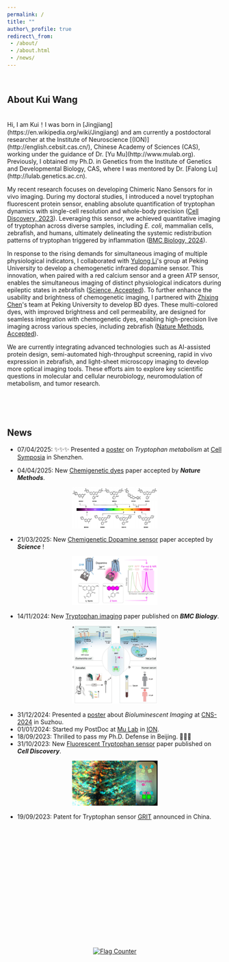 ```yaml
---
permalink: /  
title: ""  
author\_profile: true  
redirect\_from:
 - /about/
 - /about.html
 - /news/
---
```


<!-- Personal Statement -->

<br>
<section id="about">
  <h1>About Kui Wang</h1>
  <p></p>
</section>


<br>
Hi, I am Kui！I was born in [Jingjiang](https://en.wikipedia.org/wiki/Jingjiang) and am currently a postdoctoral researcher at the Institute of Neuroscience [(ION)](http://english.cebsit.cas.cn/), Chinese Academy of Sciences (CAS), working under the guidance of Dr. [Yu Mu](http://www.mulab.org). Previously, I obtained my Ph.D. in Genetics from the Institute of Genetics and Developmental Biology, CAS, where I was mentored by Dr. [Falong Lu](http://lulab.genetics.ac.cn).

My recent research focuses on developing Chimeric Nano Sensors for in vivo imaging. During my doctoral studies, I introduced a novel tryptophan fluorescent protein sensor, enabling absolute quantification of tryptophan dynamics with single-cell resolution and whole-body precision ([Cell Discovery, 2023](/publication/2023-10-31-Tryptophan-sensor)). Leveraging this sensor, we achieved quantitative imaging of tryptophan across diverse samples, including _E. coli_, mammalian cells, zebrafish, and humans, ultimately delineating the systemic redistribution patterns of tryptophan triggered by inflammation ([BMC Biology, 2024](/publication/2024-11-14-Tryptophan-imaging)). <!---Additionally, we applied artificial intelligence algorithms to develop a computationally assisted rapid protein evolution workflow. Using this approach, we successfully engineered >20 metabolites sensors in a short period (currently in preparation), promising exciting advancements in the near future.--->

In response to the rising demands for simultaneous imaging of multiple physiological indicators, I collaborated with [Yulong Li](http://www.yulonglilab.org/)'s group at Peking University to develop a chemogenetic infrared dopamine sensor. This innovation, when paired with a red calcium sensor and a green ATP sensor, enables the simultaneous imaging of distinct physiological indicators during epileptic states in zebrafish ([Science, Accepted](/publication/2025-03-21-HaloDA)). To further enhance the usability and brightness of chemogenetic imaging, I partnered with [Zhixing Chen](https://zhixingchenlab.mysxl.cn/)'s team at Peking University to develop BD dyes. These multi-colored dyes, with improved brightness and cell permeability, are designed for seamless integration with chemogenetic dyes, enabling high-precision live imaging across various species, including zebrafish ([Nature Methods, Accepted](/publication/2025-02-27-BD-Dye)).

We are currently integrating advanced technologies such as AI-assisted protein design, semi-automated high-throughput screening, rapid in vivo expression in zebrafish, and light-sheet microscopy imaging to develop more optical imaging tools. These efforts aim to explore key scientific questions in molecular and cellular neurobiology, neuromodulation of metabolism, and tumor research.

<!-- As I look ahead to the next stage of my career, I am actively exploring opportunities for a second round of postdoctoral training. Areas of interest include **_De novo_ Protein Design**, Neuro-Immune Interaction, and Neuro-Tumor Interaction. -->


<br><br><br>
<section id="news">
  <h1>News</h1>
  <p></p>
</section>


* 07/04/2025: ✨✨✨ Presented a [poster](/publication/2025-04-05-Trp-metab-poster) on *Tryptophan metabolism* at [Cell Symposia](/publication/2025-04-05-Trp-metab-poster) in Shenzhen.

* 04/04/2025: New [Chemigenetic dyes](/publication/2025-02-27-BD-Dye) paper accepted by ***Nature Methods***.


<div style="text-align: center;">
    <a href="/images/papers/BD-dye.png" target="_blank">
        <img src="/images/papers/BD-dye.png" alt="BD-dye" width="200px">
    </a>
</div>


* 21/03/2025: New [Chemigenetic Dopamine sensor](/publication/2025-03-21-HaloDA) paper accepted by ***Science*** !


<div style="text-align: center;">
    <a href="/images/papers/HaloDA1.0.png" target="_blank">
        <img src="/images/papers/HaloDA1.0.png" alt="BD-dye" width="200px">
    </a>
</div>



* 14/11/2024: New [Tryptophan imaging](/publication/2024-11-14-Tryptophan-imaging) paper published on ***BMC Biology***.

<div style="text-align: center;">
    <a href="/images/papers/trp.png" target="_blank">
        <img src="/images/papers/trp.png" alt="BD-dye" width="200px">
    </a>
</div>

* 31/12/2024: Presented a [poster](/publication/2024-09-30-CaLAMP-poster) about *Bioluminescent Imaging* at [CNS-2024](https://www.cns.org.cn/2024/cn-index.html) in Suzhou.
* 01/01/2024: Started my PostDoc at [Mu Lab](http://www.mulab.org) in [ION](http://english.cebsit.cas.cn/).
* 18/09/2023: Thrilled to pass my Ph.D. Defense in Beijing. 🎉🎉🎉
* 31/10/2023: New [Fluorescent Tryptophan sensor](/publication/2023-10-31-Tryptophan-sensor) paper published on ***Cell Discovery***.

<div style="text-align: center;">
    <a href="/images/papers/Cell Disc_Logo.jpg" target="_blank">
        <img src="/images/papers/Cell Disc_Logo.jpg" alt="BD-dye" width="200px">
    </a>
</div>


* 19/09/2023: Patent for Tryptophan sensor [GRIT](https://patents.google.com/patent/CN116769045A/en) announced in China.










<br><br><br><br><br><br><br><br><br><br>
----------------------------------------------------

<div style="text-align: center;">
  <a href="https://info.flagcounter.com/b5Gl"><img src="https://s01.flagcounter.com/count/b5Gl/bg_FFFFFF/txt_000000/border_CCCCCC/columns_4/maxflags_4/viewers_0/labels_0/pageviews_0/flags_0/percent_0/" alt="Flag Counter" border="0"></a>
</div>


